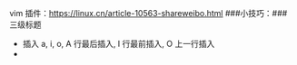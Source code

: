 vim 插件：https://linux.cn/article-10563-shareweibo.html
###小技巧：### 三级标题
* 插入
	a, i, o, A 行最后插入, I 行最前插入, O 上一行插入
* 